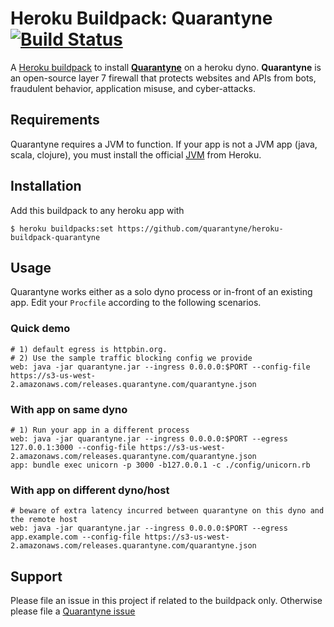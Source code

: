 # Heroku Buildpack: Quarantyne [![Build Status](https://travis-ci.org/quarantyne/heroku-buildpack-quarantyne.svg?branch=master)](https://travis-ci.org/quarantyne/heroku-buildpack-quarantyne)
A [Heroku buildpack](http://devcenter.heroku.com/articles/buildpacks) to install [**Quarantyne**](https://github.com/quarantyne/quarantyne) on a heroku dyno. **Quarantyne** is an open-source layer 7 firewall that protects websites and APIs from bots, fraudulent behavior, application misuse, and cyber-attacks.

## Requirements
Quarantyne requires a JVM to function. If your app is not a JVM app (java, scala, clojure), you must install the official [JVM](https://elements.heroku.com/buildpacks/heroku/heroku-buildpack-jvm-common) from Heroku.

## Installation
Add this buildpack to any heroku app with

    $ heroku buildpacks:set https://github.com/quarantyne/heroku-buildpack-quarantyne

## Usage
Quarantyne works either as a solo dyno process or in-front of an existing app. Edit your `Procfile` according to the following scenarios.

### Quick demo
    # 1) default egress is httpbin.org.
    # 2) Use the sample traffic blocking config we provide
    web: java -jar quarantyne.jar --ingress 0.0.0.0:$PORT --config-file https://s3-us-west-2.amazonaws.com/releases.quarantyne.com/quarantyne.json 

### With app on same dyno
    # 1) Run your app in a different process
    web: java -jar quarantyne.jar --ingress 0.0.0.0:$PORT --egress 127.0.0.1:3000 --config-file https://s3-us-west-2.amazonaws.com/releases.quarantyne.com/quarantyne.json 
    app: bundle exec unicorn -p 3000 -b127.0.0.1 -c ./config/unicorn.rb
    
### With app on different dyno/host
    # beware of extra latency incurred between quarantyne on this dyno and the remote host
    web: java -jar quarantyne.jar --ingress 0.0.0.0:$PORT --egress app.example.com --config-file https://s3-us-west-2.amazonaws.com/releases.quarantyne.com/quarantyne.json 

## Support
Please file an issue in this project if related to the buildpack only. Otherwise please file a [Quarantyne issue](https://github.com/quarantyne/quarantyne/issues)
